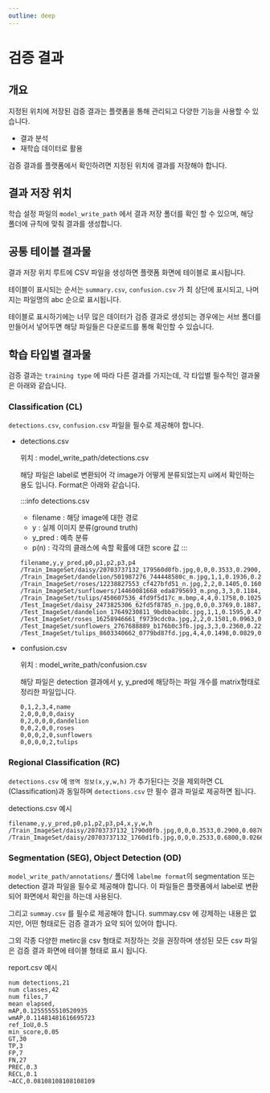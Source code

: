 ```yaml
---
outline: deep
---
```


# 검증 결과
## 개요

지정된 위치에 저장된 검증 결과는 플랫폼을 통해 관리되고 다양한 기능을 사용할 수 있습니다.

- 결과 분석
- 재학습 데이터로 활용

검증 결과를 플랫폼에서 확인하려면 지정된 위치에 결과를 저장해야 합니다.

## 결과 저장 위치

학습 설정 파일의 `model_write_path` 에서 결과 저장 폴더를 확인 할 수 있으며, 해당 폴더에 규칙에 맞춰 결과를 생성합니다.

## 공통 테이블 결과물
결과 저장 위치 루트에 CSV 파일을 생성하면 플랫폼 화면에 테이블로 표시됩니다.

테이블이 표시되는 순서는 `summary.csv`, `confusion.csv` 가 최 상단에 표시되고, 나머지는 파일명의 abc 순으로 표시됩니다.

테이블로 표시하기에는 너무 많은 데이터가 검증 결과로 생성되는 경우에는 서브 폴더를 만들어서 넣어두면 해당 파일들은 다운로드를 통해 확인할 수 있습니다.

## 학습 타입별 결과물
검증 결과는 `training type` 에 따라 다른 결과를 가지는데, 각 타입별 필수적인 결과물은 아래와 같습니다.

### Classification (CL)

`detections.csv`, `confusion.csv` 파일을 필수로 제공해야 합니다.

- detections.csv

  위치 : model_write_path/detections.csv

  해당 파일은 label로 변환되어 각 image가 어떻게 분류되었는지 ui에서 확인하는 용도 입니다. Format은 아래와 같습니다.

  :::info detections.csv
  - filename : 해당 image에 대한 경로
  - y : 실제 이미지 분류(ground truth)
  - y_pred : 예측 분류
  - p(n) : 각각의 클래스에 속할 확률에 대한 score 값
  :::


  ```
  filename,y,y_pred,p0,p1,p2,p3,p4
  /Train_ImageSet/daisy/20703737132_179560d0fb.jpg,0,0,0.3533,0.2900,0.0876,0.1959,0.0732
  /Train_ImageSet/dandelion/501987276_744448580c_m.jpg,1,1,0.1936,0.2889,0.1641,0.2335,0.1198
  /Train_ImageSet/roses/12238827553_cf427bfd51_n.jpg,2,2,0.1405,0.1607,0.3666,0.1494,0.1829
  /Train_ImageSet/sunflowers/14460081668_eda8795693_m.png,3,3,0.1184,0.1356,0.1101,0.4027,0.2334
  /Train_ImageSet/tulips/450607536_4fd9f5d17c_m.bmp,4,4,0.1758,0.1025,0.1779,0.1855,0.3583
  /Test_ImageSet/daisy_2473825306_62fd5f8785_n.jpg,0,0,0.3769,0.1887,0.1223,0.2088,0.1034
  /Test_ImageSet/dandelion_17649230811_9bdbbacb8c.jpg,1,1,0.1595,0.4717,0.1265,0.1422,0.1001
  /Test_ImageSet/roses_16258946661_f9739cdc0a.jpg,2,2,0.1501,0.0963,0.2900,0.1872,0.2763
  /Test_ImageSet/sunflowers_2767688889_b176b0c3fb.jpg,3,3,0.2360,0.2268,0.1401,0.2678,0.1293
  /Test_ImageSet/tulips_8603340662_0779bd87fd.jpg,4,4,0.1498,0.0829,0.3246,0.1018,0.3409
  ```
- confusion.csv

  위치 : model_write_path/confusion.csv
  
  해당 파일은 detection 결과에서 y, y_pred에 해당하는 파일 개수를 matrix형태로 정리한 파일입니다.

  ```
  0,1,2,3,4,name
  2,0,0,0,0,daisy
  0,2,0,0,0,dandelion
  0,0,2,0,0,roses
  0,0,0,2,0,sunflowers
  0,0,0,0,2,tulips
  ```

### Regional Classification (RC)

`detections.csv` 에 `영역 정보(x,y,w,h)` 가 추가된다는 것을 제외하면 CL (Classification)과 동일하며 `detections.csv` 만 필수 결과 파일로 제공하면 됩니다.

detections.csv 예시
```
filename,y,y_pred,p0,p1,p2,p3,p4,x,y,w,h
/Train_ImageSet/daisy/20703737132_1790d0fb.jpg,0,0,0.3533,0.2900,0.0876,0.1959,0.0732,12,23,50,30
/Train_ImageSet/daisy/20703737132_1760d1fb.jpg,0,0,0.2533,0.6800,0.0266,0.2659,0.0331,22,43,60,20
```

### Segmentation (SEG), Object Detection (OD)

`model_write_path/annotations/` 폴더에 `labelme format`의 segmentation 또는 detection 결과 파일을 필수로 제공해야 합니다. 이 파일들은 플랫폼에서 label로 변환되어 화면에서 확인을 하는데 사용된다.

그리고 `summay.csv` 를 필수로 제공해야 합니다. summay.csv 에 강제하는 내용은 없지만, 어떤 형태로든 검증 결과가 요약 되어 있어야 합니다.

그외 각종 다양한 metirc을 csv 형태로 저장하는 것을 권장하며 생성된 모든 csv 파일은 검증 결과 화면에 테이블 형태로 표시 됩니다.

report.csv 예시
```
num detections,21
num classes,42
num files,7
mean elapsed,
mAP,0.1255555510520935
wmAP,0.11481481616695723
ref_IoU,0.5
min_score,0.05
GT,30
TP,3
FP,7
FN,27
PREC,0.3
RECL,0.1
~ACC,0.08108108108108109
```
